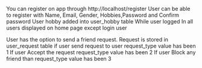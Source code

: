 You can register on app through http://localhost/register
User can be able to register with Name, Email, Gender, Hobbies,Password and Confirm password
User hobby added into user_hobby table
While user logged In all users displayed on home page except login user

User has the option to send a friend request.
Request is stored in user_request table
	if user send request to user request_type value has been 1
	If user Accept the request request_type value has been 2
	If user Block any friend than request_type value has been 3

